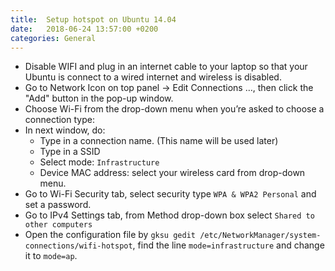 ```yaml
---
title:  Setup hotspot on Ubuntu 14.04 
date:   2018-06-24 13:57:00 +0200
categories: General 
---
```


* Disable WIFI and plug in an internet cable to your laptop so that your Ubuntu is connect to a wired internet and wireless is disabled.
* Go to Network Icon on top panel -> Edit Connections …, then click the "Add" button in the pop-up window.
* Choose Wi-Fi from the drop-down menu when you’re asked to choose a connection type:
* In next window, do:
  * Type in a connection name. (This name will be used later)
  * Type in a SSID
  * Select mode: `Infrastructure`
  * Device MAC address: select your wireless card from drop-down menu.
* Go to Wi-Fi Security tab, select security type `WPA & WPA2 Personal` and set a password.
* Go to IPv4 Settings tab, from Method drop-down box select `Shared to other computers`
* Open the configuration file by ```gksu gedit /etc/NetworkManager/system-connections/wifi-hotspot```, find the line ```mode=infrastructure``` and change it to ```mode=ap```.

